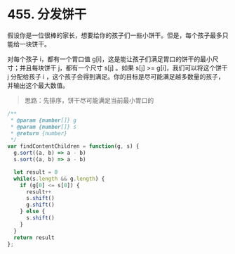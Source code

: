 # 455. 分发饼干

假设你是一位很棒的家长，想要给你的孩子们一些小饼干。但是，每个孩子最多只能给一块饼干。

对每个孩子 i，都有一个胃口值 g[i]，这是能让孩子们满足胃口的饼干的最小尺寸；并且每块饼干 j，都有一个尺寸 s[j] 。如果 s[j] >= g[i]，我们可以将这个饼干 j 分配给孩子 i ，这个孩子会得到满足。你的目标是尽可能满足越多数量的孩子，并输出这个最大数值。

> 思路：先排序，饼干尽可能满足当前最小胃口的

```js
/**
 * @param {number[]} g
 * @param {number[]} s
 * @return {number}
 */
var findContentChildren = function(g, s) {
  g.sort((a, b) => a - b)
  s.sort((a, b) => a - b)

  let result = 0
  while(s.length && g.length) {
    if (g[0] <= s[0]) {
      result++
      s.shift()
      g.shift()
    } else {
      s.shift()
    }
  }
  return result
};
```

